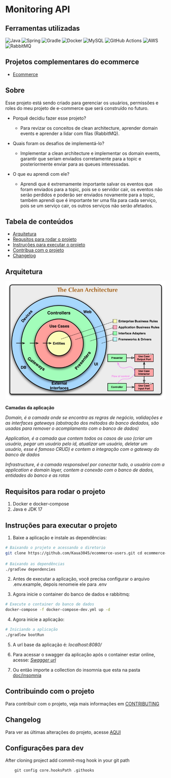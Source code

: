 # Monitoring API

## Ferramentas utilizadas
![Java](https://img.shields.io/badge/java-%23ED8B00.svg?style=for-the-badge&logo=java&logoColor=white)
![Spring](https://img.shields.io/badge/spring-%236DB33F.svg?style=for-the-badge&logo=spring&logoColor=white)
![Gradle](https://img.shields.io/badge/Gradle-02303A.svg?style=for-the-badge&logo=Gradle&logoColor=white)
![Docker](https://img.shields.io/badge/docker-%230db7ed.svg?style=for-the-badge&logo=docker&logoColor=white)
![MySQL](https://img.shields.io/badge/mysql-%2300f.svg?style=for-the-badge&logo=mysql&logoColor=white)
![GitHub Actions](https://img.shields.io/badge/github%20actions-%232671E5.svg?style=for-the-badge&logo=githubactions&logoColor=white)
![AWS](https://img.shields.io/badge/AWS-%23FF9900.svg?style=for-the-badge&logo=amazon-aws&logoColor=white)
![RabbitMQ](https://img.shields.io/badge/Rabbitmq-FF6600?style=for-the-badge&logo=rabbitmq&logoColor=white)

## Projetos complementares do ecommerce
- [Ecommerce](https://github.com/Kaua3045/ecommerce)


## Sobre

Esse projeto está sendo criado para gerenciar os usuários, permissões e roles do meu projeto de e-commerce que será construído no futuro.

- Porquê decidiu fazer esse projeto?
  - Para revizar os conceitos de clean architecture, aprender domain events e aprender a lidar com filas (RabbitMQ).

- Quais foram os desafios de implementá-lo?
  - Implementar a clean architecture e implementar os domain events, garantir que seriam enviados corretamente para a topic e posteriormente enviar para as queues interessadas.

- O que eu aprendi com ele?
  - Aprendi que é extremamente importante salvar os eventos que foram enviados para a topic, pois se o servidor cair, os eventos não serão perdidos e poderão ser enviados novamente para a topic, também aprendi que é importante ter uma fila para cada serviço, pois se um serviço cair, os outros serviços não serão afetados.

## Tabela de conteúdos

- [Arquitetura](#arquitetura)
- [Requsitos para rodar o projeto](#requisitos)
- [Instruções para executar o projeto](#instruções-para-executar-o-projeto)
- [Contribua com o projeto](#contribuindo-com-o-projeto)
- [Changelog](#changelog)

## Arquitetura

![Circulo da clean architecture](doc/imagens/clean-arch-circle)

**Camadas da aplicação**

*Domain, é a camada onde se encontra as regras de negócio, validações e as interfaces gateways (abstração dos métodos do banco dedados, são usadas para remover o acomplamento com o banco de dados)*

*Application, é a camada que contem todos os casos de uso (criar um usuário, pegar um usuário pelo id, atualizar um usuário, deletar um usuário, esse é famoso CRUD) e contem a integração com o gateway do banco de dados*

*Infrastructure, é a camada responsável por conectar tudo, o usuário com a application e domain layer, contem a conexão com o banco de dados, entidades do banco e as rotas*

## Requisitos para rodar o projeto

1. Docker e docker-compose
2. Java e JDK 17

## Instruções para executar o projeto

1. Baixe a aplicação e instale as dependências:
```bash
# Baixando o projeto e acessando o diretorio
git clone https://github.com/Kaua3045/ecommerce-users.git cd ecommerce-users

# Baixando as dependências
./gradlew dependencies  
```

2. Antes de executar a aplicação, você precisa configurar o arquivo .env.example, depois renomeie ele para .env

3. Agora inicie o container do banco de dados e rabbitmq:
```bash
# Execute o container do banco de dados
docker-compose -f docker-compose-dev.yml up -d
```

4. Agora inicie a aplicação:
```bash
# Iniciando a aplicação
./gradlew bootRun
```
5. A url base da aplicação é: *localhost:8080/*

6. Para acessar o swagger da aplicação após o container estar online, acesse: *[Swagger url](http://localhost:8080/swagger-ui/index.html)*

7. Ou então importe a collection do insomnia que esta na pasta [doc/insomnia](doc/insomnia)

## Contribuindo com o projeto

Para contribuir com o projeto, veja mais informações em [CONTRIBUTING](doc/CONTRIBUTING.md)

## Changelog

Para ver as últimas alterações do projeto, acesse [AQUI](doc/changelog.md)

## Configurações para dev
After cloning project add commit-msg hook in your git path
```shell
    git config core.hooksPath .githooks
```